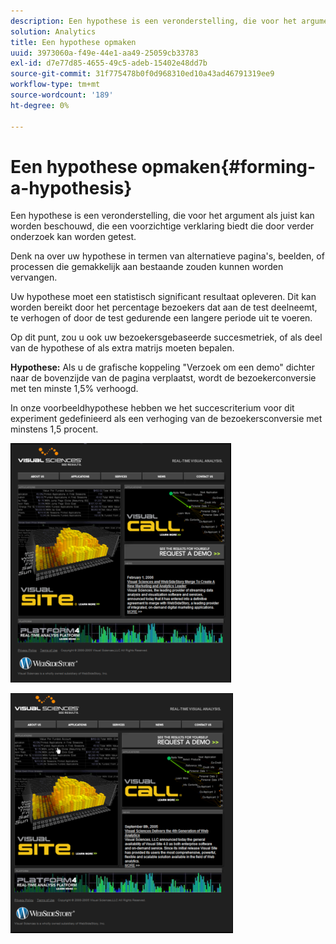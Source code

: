 ```yaml
---
description: Een hypothese is een veronderstelling, die voor het argument als juist kan worden beschouwd, die een voorzichtige verklaring biedt die door verder onderzoek kan worden getest.
solution: Analytics
title: Een hypothese opmaken
uuid: 3973060a-f49e-44e1-aa49-25059cb33783
exl-id: d7e77d85-4655-49c5-adeb-15402e48dd7b
source-git-commit: 31f775478b0f0d968310ed10a43ad46791319ee9
workflow-type: tm+mt
source-wordcount: '189'
ht-degree: 0%

---
```


# Een hypothese opmaken{#forming-a-hypothesis}

Een hypothese is een veronderstelling, die voor het argument als juist kan worden beschouwd, die een voorzichtige verklaring biedt die door verder onderzoek kan worden getest.

Denk na over uw hypothese in termen van alternatieve pagina&#39;s, beelden, of processen die gemakkelijk aan bestaande zouden kunnen worden vervangen.

Uw hypothese moet een statistisch significant resultaat opleveren. Dit kan worden bereikt door het percentage bezoekers dat aan de test deelneemt, te verhogen of door de test gedurende een langere periode uit te voeren.

Op dit punt, zou u ook uw bezoekersgebaseerde succesmetriek, of als deel van de hypothese of als extra matrijs moeten bepalen.

**Hypothese:** Als u de grafische koppeling &quot;Verzoek om een demo&quot; dichter naar de bovenzijde van de pagina verplaatst, wordt de bezoekerconversie met ten minste 1,5% verhoogd.

In onze voorbeeldhypothese hebben we het succescriterium voor dit experiment gedefinieerd als een verhoging van de bezoekersconversie met minstens 1,5 procent.

![](assets/ControlPage.png)

![](assets/TestPage.png)
